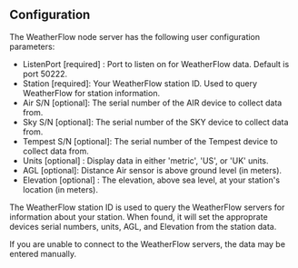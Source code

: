 ## Configuration

The WeatherFlow node server has the following user configuration parameters:

- ListenPort [required] : Port to listen on for WeatherFlow data. Default is port 50222.
- Station [required]: Your WeatherFlow station ID. Used to query WeatherFlow for station information.
- Air S/N [optional]: The serial number of the AIR device to collect data from.
- Sky S/N [optional]: The serial number of the SKY device to collect data from.
- Tempest S/N [optional]: The serial number of the Tempest device to collect data from.
- Units [optional] : Display data in either 'metric', 'US', or 'UK' units.
- AGL [optional]: Distance Air sensor is above ground level (in meters).
- Elevation [optional] : The elevation, above sea level, at your station's location (in meters).

The WeatherFlow station ID is used to query the WeatherFlow servers for 
information about your station. When found, it will set the approprate
devices serial numbers, units, AGL, and Elevation from the station data.

If you are unable to connect to the WeatherFlow servers, the data may be
entered manually.
